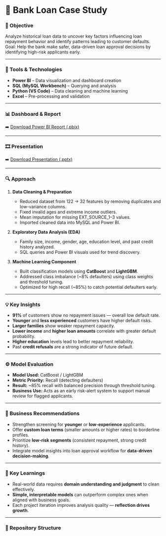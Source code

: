# 🏦 Bank Loan Case Study

### 🎯 Objective
Analyze historical loan data to uncover key factors influencing loan repayment behavior and identify patterns leading to customer defaults.  
Goal: Help the bank make safer, data-driven loan approval decisions by identifying high-risk applicants early.

---

### 🧰 Tools & Technologies
- **Power BI** – Data visualization and dashboard creation  
- **SQL (MySQL Workbench)** – Querying and analysis  
- **Python (VS Code)** – Data cleaning and machine learning  
- **Excel** – Pre-processing and validation  

---

### 📊 Dashboard & Report
 
➡️ [Download Power BI Report (.pbix)](https://drive.google.com/file/d/1ii_fkYFg6W5eWQ4ElD5hkXPNwLHQzuRc/view?usp=sharing)


---

### 🎞️ Presentation
  
➡️ [Download Presentation (.pptx)](./Bank_Loan.pptx)

---

### 🔍 Approach
1. **Data Cleaning & Preparation**  
   - Reduced dataset from 122 → 32 features by removing duplicates and low-variance columns.  
   - Fixed invalid ages and extreme income outliers.  
   - Mean imputation for missing EXT_SOURCE_1–3 values.  
   - Imported cleaned data into MySQL and Power BI.

2. **Exploratory Data Analysis (EDA)**  
   - Family size, income, gender, age, education level, and past credit history analyzed.  
   - SQL queries and Power BI visuals used for trend discovery.

3. **Machine Learning Component**  
   - Built classification models using **CatBoost** and **LightGBM**.  
   - Addressed class imbalance (~8% defaulters) using class weights and threshold tuning.  
   - Optimized for high recall (~85%) to catch potential defaulters early.

---

### 💡 Key Insights
- **91%** of customers show no repayment issues — overall low default rate.  
- **Younger** and **less experienced** customers have higher default risks.  
- **Larger families** show weaker repayment capacity.  
- **Lower income** and **higher loan amounts** correlate with greater default probability.  
- **Higher education** levels lead to better repayment reliability.  
- Past **credit refusals** are a strong indicator of future default.

---

### ⚙️ Model Evaluation
- **Model Used:** CatBoost / LightGBM  
- **Metric Priority:** Recall (detecting defaulters)  
- **Result:** ~85% recall with balanced precision through threshold tuning.  
- **Business Use:** Acts as an early risk-alert system to support manual review for flagged applicants.

---

### 🧭 Business Recommendations
- Strengthen screening for **younger** or **low-experience** applicants.  
- Offer **custom loan terms** (smaller amounts or higher rates) to borderline profiles.  
- Prioritize **low-risk segments** (consistent repayment, strong credit history).  
- Integrate model insights into loan approval workflow for **data-driven decision-making**.

---

### 🧠 Key Learnings
- Real-world data requires **domain understanding and judgment** to clean effectively.  
- **Simple, interpretable models** can outperform complex ones when aligned with business goals.  
- Each project iteration improves analysis quality — **reflection drives growth**.  

---

### 📁 Repository Structure

